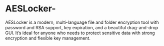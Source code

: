 # AESLocker-
AESLocker is a modern, multi-language file and folder encryption tool with password and RSA support, key expiration, and a beautiful drag-and-drop GUI. It’s ideal for anyone who needs to protect sensitive data with strong encryption and flexible key management.
